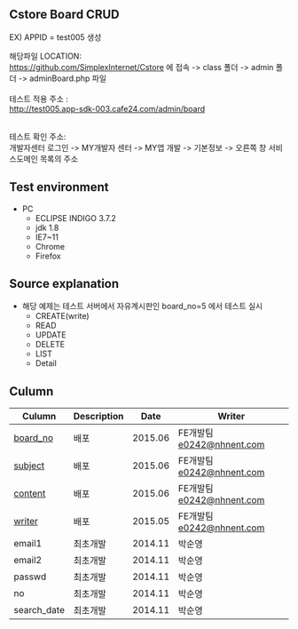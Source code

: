 <article class="markdown-body entry-content" itemprop="mainContentOfPage"><h1><a id="user-content-application-grid" class="anchor" href="#application-grid" aria-hidden="true"><span class="octicon octicon-link"></span></a>Cstore Board CRUD</h1>


EX) APPID = test005 생성 </BR>

해당파일 LOCATION:</BR>
https://github.com/SimplexInternet/Cstore 에 접속  -> class 폴더 -> admin 폴더 -> adminBoard.php  파일 
</BR>
</BR>
테스트 적용 주소 :</BR>
http://test005.app-sdk-003.cafe24.com/admin/board

</BR>
테스트 확인 주소:</BR>
개발자센터 로그인 -> MY개발자 센터 -> MY앱 개발 -> 기본정보 -> 오른쪽 창 서비스도메인 목록의 주소 

<BR>
<h2><a id="user-content-test-environment" class="anchor" href="#test-environment" aria-hidden="true"><span class="octicon octicon-link"></span></a>Test environment</h2>

<ul>
<li>PC

<ul>
<li>ECLIPSE INDIGO 3.7.2</li>
<li>jdk 1.8</li>
<li>IE7~11</li>
<li>Chrome</li>
<li>Firefox</li>
</ul></li>
</ul>


<h2><a id="user-content-test-environment" class="anchor" href="#test-environment" aria-hidden="true"><span class="octicon octicon-link"></span></a>Source explanation</h2>

<ul> 
<li>해당 예제는 테스트 서버에서 자유계시판인 board_no=5 에서 테스트 실시
<ul>
<li>CREATE(write)</li>
<li>READ</li>
<li>UPDATE</li>
<li>DELETE</li>
<li>LIST</li>
<li>Detail</li>
</ul></li>
</ul>



<h2><a id="user-content-test-environment" class="anchor" href="#test-environment" aria-hidden="true"><span class="octicon octicon-link"></span></a>Culumn</h2>
<table><thead>
<tr>
<th>Culumn</th>
<th>Description</th>
<th>Date</th>
<th>Writer</th>
</tr>
</thead><tbody>
<tr>
<td><a href="https://nhnent.github.io/fe.application-grid/1.0.1">board_no</a></td>
<td>배포</td>
<td>2015.06</td>
<td>FE개발팀 <a href="mailto:e0242@nhnent.com">e0242@nhnent.com</a></td>
</tr>
<tr>
<td><a href="https://nhnent.github.io/fe.application-grid/1.0.0b">subject</a></td>
<td>배포</td>
<td>2015.06</td>
<td>FE개발팀 <a href="mailto:e0242@nhnent.com">e0242@nhnent.com</a></td>
</tr>
<tr>
<td><a href="https://nhnent.github.io/fe.application-grid/1.0.0a">content</a></td>
<td>배포</td>
<td>2015.06</td>
<td>FE개발팀 <a href="mailto:e0242@nhnent.com">e0242@nhnent.com</a></td>
</tr>
<tr>
<td><a href="https://nhnent.github.io/fe.application-grid/1.0.0">writer</a></td>
<td>배포</td>
<td>2015.05</td>
<td>FE개발팀 <a href="mailto:e0242@nhnent.com">e0242@nhnent.com</a></td>
</tr>
<tr>
<td>email1</td>
<td>최초개발</td>
<td>2014.11</td>
<td>박순영</td>
</tr>

<tr>
<td>email2</td>
<td>최초개발</td>
<td>2014.11</td>
<td>박순영</td>
</tr>

<tr>
<td>passwd</td>
<td>최초개발</td>
<td>2014.11</td>
<td>박순영</td>
</tr>

<tr>
<td>no</td>
<td>최초개발</td>
<td>2014.11</td>
<td>박순영</td>
</tr>

<tr>
<td>search_date</td>
<td>최초개발</td>
<td>2014.11</td>
<td>박순영</td>
</tr>



</tbody></table>



